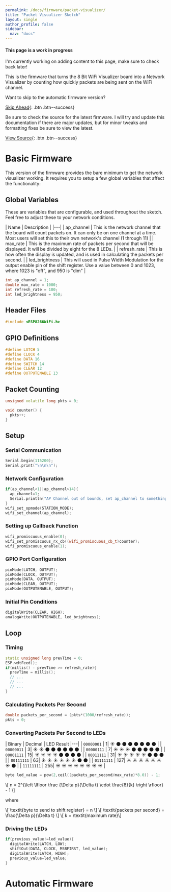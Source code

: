 ```yaml
---
permalink: /docs/firmware/packet-visualizer/
title: "Packet Visualizer Sketch"
layout: single
author_profile: false
sidebar:
  nav: "docs"
---
```

<!-- Mathjax Support -->
<script type="text/javascript" async
  src="https://cdn.mathjax.org/mathjax/latest/MathJax.js?config=TeX-MML-AM_CHTML">
</script>

<div class="notice--warning">
  <h4>This page is a work in progress</h4>
  <p>I'm currently working on adding content to this page, make sure to check back later!</p>
</div>

This is the firmware that turns the 8 Bit WiFi Visualizer board into a Network Visualizer by counting how quickly packets are being sent on the WiFi channel.

Want to skip to the automatic firmware version?

[Skip Ahead]({{site.baseurl}}/docs/firmware/packet-visualizer/#automatic-firmware){: .btn .btn--success}

Be sure to check the source for the latest firmware. I will try and update this documentation if there are major updates, but for minor tweaks and formatting fixes be sure to view the latest.

[View Source](https://github.com/stasiselectronics/8BitWiFiVisualizer/tree/master/Firmware%20Files){: .btn .btn--success}

# Basic Firmware

This version of the firmware provides the bare minimum to get the network visualizer working. It requires you to setup a few global variables that affect the functionality:

## Global Variables

These are variables that are configurable, and used throughout the sketch. Feel free to adjust these to your network conditions.

| Name | Description |
|---|
| ap_channel | This is the network channel that the board will count packets on. It can only be on one channel at a time. Most users will set this to their own network's channel (1 through 11)  |
| max_rate | This is the maximum rate of packets per second that will be displayed. It will be divided by eight for the 8 LEDs.  |
| refresh_rate | This is how often the display is updated, and is used in calculating the packets per second. |
| led_brightness | This will used in Pulse Width Modulation for the output enable pin of the shift register. Use a value between 0 and 1023, where 1023 is "off", and 950 is "dim" |



```c++
int ap_channel = 1;
double max_rate = 1000;
int refresh_rate = 100;
int led_brightness = 950;
```

## Header Files

```c++
#include <ESP8266WiFi.h>
```
## GPIO Definitions

```c++
#define LATCH 5
#define CLOCK 4
#define DATA 16
#define SWITCH 14
#define CLEAR 12
#define OUTPUTENABLE 13
```

## Packet Counting

```c++
unsigned volatile long pkts = 0;

void counter() {
  pkts++;
}
```

## Setup

### Serial Communication

```c++
Serial.begin(115200);
Serial.print("\n\n\n");
```

### Network Configuration

```c++
if(ap_channel<1||ap_channel>14){
  ap_channel=1;
  Serial.println("AP Channel out of bounds, set ap_channel to something between 1 and 14");
}
wifi_set_opmode(STATION_MODE);
wifi_set_channel(ap_channel);
```

### Setting up Callback Function

```c++
wifi_promiscuous_enable(0);
wifi_set_promiscuous_rx_cb((wifi_promiscuous_cb_t)counter);
wifi_promiscuous_enable(1);
```

### GPIO Port Configuration

```c++
pinMode(LATCH, OUTPUT);
pinMode(CLOCK, OUTPUT);
pinMode(DATA, OUTPUT);
pinMode(CLEAR, OUTPUT);
pinMode(OUTPUTENABLE, OUTPUT);
```

### Initial Pin Conditions

```c++
digitalWrite(CLEAR, HIGH);
analogWrite(OUTPUTENABLE, led_brightness);
```

## Loop

### Timing

```c++
static unsigned long prevTime = 0;
ESP.wdtFeed();
if(millis() - prevTime >= refresh_rate){
  prevTime = millis();
  // ...
  // ...
  // ...
}
```

### Calculating Packets Per Second

```c++
double packets_per_second = (pkts*(1000/refresh_rate));
pkts = 0;
```

### Converting Packets Per Second to LEDs



| Binary | Decimal | LED Result
|---|
| `00000001` | 1| :sunny: :new_moon: :new_moon: :new_moon: :new_moon: :new_moon: :new_moon: :new_moon:  |
| `00000011` | 3| :sunny: :sunny: :new_moon: :new_moon: :new_moon: :new_moon: :new_moon: :new_moon:  |
| `00000111` | 7| :sunny: :sunny: :sunny: :new_moon: :new_moon: :new_moon: :new_moon: :new_moon:  |
| `00001111` | 15| :sunny: :sunny: :sunny: :sunny: :new_moon: :new_moon: :new_moon: :new_moon:  |
| `00011111` | 31| :sunny: :sunny: :sunny: :sunny: :sunny: :new_moon: :new_moon: :new_moon:  |
| `00111111` | 63| :sunny: :sunny: :sunny: :sunny: :sunny: :sunny: :new_moon: :new_moon:  |
| `01111111` | 127| :sunny: :sunny: :sunny: :sunny: :sunny: :sunny: :sunny: :new_moon:  |
| `11111111` | 255| :sunny: :sunny: :sunny: :sunny: :sunny: :sunny: :sunny: :sunny:  |


```c++
byte led_value = pow(2,ceil((packets_per_second/max_rate)*8.0)) - 1;
```

\\[ n = 2^{\left \lfloor \frac {\Delta p}{\Delta t} \cdot  \frac{8}{k} \right \rfloor} - 1 \\]

where

\\[ \textit{byte to send to shift register} = n \\]
\\[ \textit{packets per second} = \frac{\Delta p}{\Delta t} \\]
\\[ k = \textit{maximum rate}\\]

### Driving the LEDs

```c++
if(previous_value!=led_value){
  digitalWrite(LATCH, LOW);
  shiftOut(DATA, CLOCK, MSBFIRST, led_value);
  digitalWrite(LATCH, HIGH);
  previous_value=led_value;
}
```

###



# Automatic Firmware
